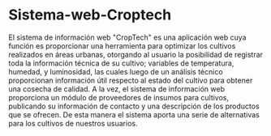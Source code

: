 # Sistema-web-Croptech
El sistema de información web "CropTech" es una aplicación web cuya función es proporcionar una herramienta para optimizar los cultivos realizados en áreas urbanas, otorgando al usuario la posibilidad de registrar toda la información técnica de su cultivo; variables de temperatura, humedad, y luminosidad, las cuales luego de un análisis técnico proporcionan información útil respecto al estado del cultivo para obtener una cosecha de calidad. A la vez, el sistema de información web proporciona un módulo de proveedores de insumos para cultivos, publicando su información de contacto y una descripción de los productos que se ofrecen. De esta manera el sistema aporta una serie de alternativas para los cultivos de nuestros usuarios.

